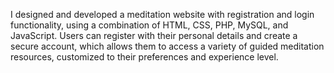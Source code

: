 I designed and developed a meditation website with registration and login functionality, using a combination of HTML, CSS, PHP, MySQL, and JavaScript. Users can register with their personal details and create a secure account, which allows them to access a variety of guided meditation resources, customized to their preferences and experience level.
